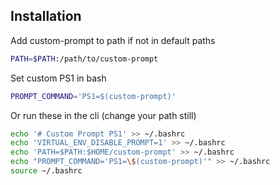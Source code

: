 
## Installation

Add custom-prompt to path if not in default paths
```bash
PATH=$PATH:/path/to/custom-prompt
```

Set custom PS1 in bash
```bash
PROMPT_COMMAND='PS1=$(custom-prompt)'
```

Or run these in the cli (change your path still)

```bash
echo '# Custom Prompt PS1' >> ~/.bashrc
echo 'VIRTUAL_ENV_DISABLE_PROMPT=1' >> ~/.bashrc
echo 'PATH=$PATH:$HOME/custom-prompt' >> ~/.bashrc
echo "PROMPT_COMMAND='PS1=\$(custom-prompt)'" >> ~/.bashrc
source ~/.bashrc
```
